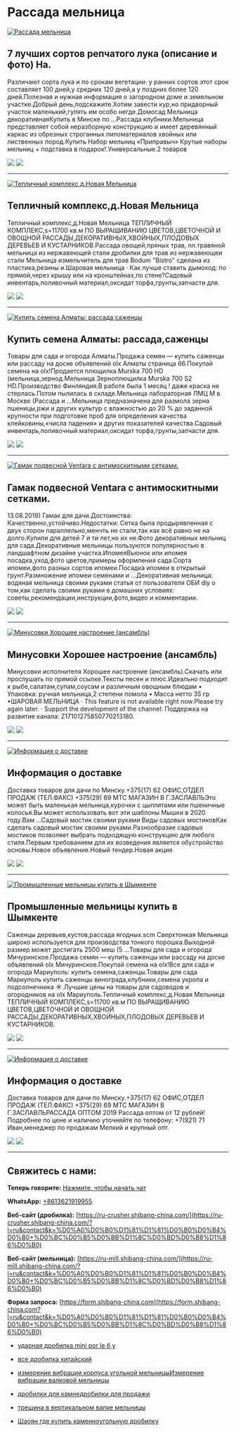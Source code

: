 # Рассада мельница

<a href="https://swt.shibang-china.com/?l=ru&img&k=%D0%A0%D0%B0%D1%81%D1%81%D0%B0%D0%B4%D0%B0+%D0%BC%D0%B5%D0%BB%D1%8C%D0%BD%D0%B8%D1%86%D0%B0" target="_blank">![Рассада мельница](http://static.shibang-china.com/all-800x300/644.jpg)</a>

## 7 лучших сортов репчатого лука (описание и фото) На.
Различают сорта лука и по срокам вегетации: у ранних сортов этот срок составляет 100 дней,у средних 120 дней,а у поздних более 120 дней.Полезная и нужная информация о загородном доме и земельном участке.Добрый день,подскажите.Хотим завести кур,но придворный участок маленький,гулять им особо негде.Домосад Мельница декоративнаяКупить в Минске по …Рассада клубники.Мельница представляет собой неразборную конструкцию и имеет деревянный каркас из обрезных строганных пиломатериалов хвойных или лиственных пород.Купить Набор мельниц &#171;Приправыч&#187; Крутые наборы мельниц + подставка в подарок!.Универсальные.2 товаров


<a href="https://whatsapp.shibangsoft.com/WhatsApp.php" target="_blank" title="WhatsApp">![](http://static.shibang-china.com/icon/whatsapp.png)</a> <a href="https://swt.shibang-china.com/?l=ru&icon&k=%D0%A0%D0%B0%D1%81%D1%81%D0%B0%D0%B4%D0%B0+%D0%BC%D0%B5%D0%BB%D1%8C%D0%BD%D0%B8%D1%86%D0%B0" target="_blank">![](http://static.shibang-china.com/icon/chat-ru.png)</a>

---

<a href="https://swt.shibang-china.com/?l=ru&img&k=%D0%A0%D0%B0%D1%81%D1%81%D0%B0%D0%B4%D0%B0+%D0%BC%D0%B5%D0%BB%D1%8C%D0%BD%D0%B8%D1%86%D0%B0" target="_blank">![Тепличный комплекс,д.Новая Мельница](http://static.shibang-china.com/all-800x300/552.jpg)</a>

## Тепличный комплекс,д.Новая Мельница
Тепличный комплекс,д.Новая Мельница ТЕПЛИЧНЫЙ КОМПЛЕКС,s=11700 кв.м ПО ВЫРАЩИВАНИЮ ЦВЕТОВ,ЦВЕТОЧНОЙ И ОВОЩНОЙ РАССАДЫ,ДЕКОРАТИВНЫХ,ХВОЙНЫХ,ПЛОДОВЫХ ДЕРЕВЬЕВ И КУСТАРНИКОВ.Рассада овощей,пряных трав, nn.травяной мельница из нержавеющей стали дробилки для трав из нержавеющеи стали Мельница измельчитель для трав Bodum &quot;Bistro&quot; сделана из пластика,резины и.Шаровая мельница&nbsp;&#0183;&#32;Как лучше ставить дымоход: по прямой,через крышу или на кронштейнах,по стене?Садовый инвентарь,поливочный материал,оксидат торфа,грунты,запчасти для.


<a href="https://whatsapp.shibangsoft.com/WhatsApp.php" target="_blank" title="WhatsApp">![](http://static.shibang-china.com/icon/whatsapp.png)</a> <a href="https://swt.shibang-china.com/?l=ru&icon&k=%D0%A0%D0%B0%D1%81%D1%81%D0%B0%D0%B4%D0%B0+%D0%BC%D0%B5%D0%BB%D1%8C%D0%BD%D0%B8%D1%86%D0%B0" target="_blank">![](http://static.shibang-china.com/icon/chat-ru.png)</a>

---

<a href="https://swt.shibang-china.com/?l=ru&img&k=%D0%A0%D0%B0%D1%81%D1%81%D0%B0%D0%B4%D0%B0+%D0%BC%D0%B5%D0%BB%D1%8C%D0%BD%D0%B8%D1%86%D0%B0" target="_blank">![Купить семена Алматы: рассада,саженцы](http://static.shibang-china.com/all-800x300/202.jpg)</a>

## Купить семена Алматы: рассада,саженцы
Товары для сада и огорода Алматы.Продажа семян — купить саженцы или рассаду на доске объявлений olx Алматы страница 66.Покупай семена на olx!Продается плющилка Murska 700 HD (мельница,зернод.Мельница Зерноплющилка Murska 700 S2 HD.Производство Финляндия.В работе была 1 месяц ! даже краска не стерлась.Потом пылилась в складе.Мельница лабораторная ЛМЦ М в Москве (Рассада и …Мельница предназначена для размола зерна пшеницы,ржи и других культур с влажностью до 20 % до заданной крупности при подготовке проб для определения качества клейковины,&#171;числа падения&#187; и других показателей качества.Садовый инвентарь,поливочный материал,оксидат торфа,грунты,запчасти для.


<a href="https://whatsapp.shibangsoft.com/WhatsApp.php" target="_blank" title="WhatsApp">![](http://static.shibang-china.com/icon/whatsapp.png)</a> <a href="https://swt.shibang-china.com/?l=ru&icon&k=%D0%A0%D0%B0%D1%81%D1%81%D0%B0%D0%B4%D0%B0+%D0%BC%D0%B5%D0%BB%D1%8C%D0%BD%D0%B8%D1%86%D0%B0" target="_blank">![](http://static.shibang-china.com/icon/chat-ru.png)</a>

---

<a href="https://swt.shibang-china.com/?l=ru&img&k=%D0%A0%D0%B0%D1%81%D1%81%D0%B0%D0%B4%D0%B0+%D0%BC%D0%B5%D0%BB%D1%8C%D0%BD%D0%B8%D1%86%D0%B0" target="_blank">![Гамак подвесной Ventara с антимоскитными сетками.](http://static.shibang-china.com/all-800x300/975.jpg)</a>

## Гамак подвесной Ventara с антимоскитными сетками.
13.08.2019) Гамак для дачи.Достоинства: Качественно,устойчиво.Недостатки: Сетка была продырявленная с двух сторон параллельно,менчть не стали,так как всё равно не на долго.Купили для детей 7 и ти лет,но их не.Фото декоративных мельниц для сада.Декоративные мельницы пользуются популярностью в ландшафтном дизайне участка.ИпомеяВьюнок или ипомея посадка,уход,фото цветов,примеры оформления сада.Сорта ипомеи,фото разных сортов ипомеи.Посадка ипомеи в открытый грунт.Размножение ипомеи семенами и …Декоративная мельница: водяная мельница своими руками статья от пользователя ОБИ diy о том,как сделать своими руками в домашних условиях: советы,рекомендации,инструкции,фото,видео и комментарии.


<a href="https://whatsapp.shibangsoft.com/WhatsApp.php" target="_blank" title="WhatsApp">![](http://static.shibang-china.com/icon/whatsapp.png)</a> <a href="https://swt.shibang-china.com/?l=ru&icon&k=%D0%A0%D0%B0%D1%81%D1%81%D0%B0%D0%B4%D0%B0+%D0%BC%D0%B5%D0%BB%D1%8C%D0%BD%D0%B8%D1%86%D0%B0" target="_blank">![](http://static.shibang-china.com/icon/chat-ru.png)</a>

---

<a href="https://swt.shibang-china.com/?l=ru&img&k=%D0%A0%D0%B0%D1%81%D1%81%D0%B0%D0%B4%D0%B0+%D0%BC%D0%B5%D0%BB%D1%8C%D0%BD%D0%B8%D1%86%D0%B0" target="_blank">![Минусовки Хорошее настроение (ансамбль)](http://static.shibang-china.com/all-800x300/1442.jpg)</a>

## Минусовки Хорошее настроение (ансамбль)
Минусовки исполнителя Хорошее настроение (ансамбль).Скачать или прослушать по прямой ссылке.Тексты песен и плюс.Идеально подходит к рыбе,салатам,супам,соусам и различным овощным блюдам • Упаковка: ручная мельница,2 степени помола • Масса нетто 35 гр •ШАРОВАЯ МЕЛЬНИЦА&nbsp;&#0183;&#32;This feature is not available right now.Please try again later.&nbsp;&#0183;&#32;Support the development of the channel: Поддержка на развитие канала: Z17101275850770213180.


<a href="https://whatsapp.shibangsoft.com/WhatsApp.php" target="_blank" title="WhatsApp">![](http://static.shibang-china.com/icon/whatsapp.png)</a> <a href="https://swt.shibang-china.com/?l=ru&icon&k=%D0%A0%D0%B0%D1%81%D1%81%D0%B0%D0%B4%D0%B0+%D0%BC%D0%B5%D0%BB%D1%8C%D0%BD%D0%B8%D1%86%D0%B0" target="_blank">![](http://static.shibang-china.com/icon/chat-ru.png)</a>

---

<a href="https://swt.shibang-china.com/?l=ru&img&k=%D0%A0%D0%B0%D1%81%D1%81%D0%B0%D0%B4%D0%B0+%D0%BC%D0%B5%D0%BB%D1%8C%D0%BD%D0%B8%D1%86%D0%B0" target="_blank">![Информация о доставке](http://static.shibang-china.com/all-800x300/1086.jpg)</a>

## Информация о доставке
Доставка товаров для дачи по Минску.+375(17) 62 ОФИС,ОТДЕЛ ПРОДАЖ (ТЕЛ.ФАКС) +375(29) 69 МТС МАГАЗИН В Г.ЗАСЛАВЛЬЭто может быть маленькая мельница,курочки с цыплятами или пшеничные колосья.Вы может использовать вот эти шаблоны Мышки в 2020 году.Вам …Садовый мостик своими руками Виды садовых мостиковКак сделать садовый мостик своими руками.Разнообразие садовых мостиков позволяет выбрать подходящую конструкцию для любого стиля.Первым требованием для их возведения является обустройство основы.Новое объявление.Новый тендер.Новая акция


<a href="https://whatsapp.shibangsoft.com/WhatsApp.php" target="_blank" title="WhatsApp">![](http://static.shibang-china.com/icon/whatsapp.png)</a> <a href="https://swt.shibang-china.com/?l=ru&icon&k=%D0%A0%D0%B0%D1%81%D1%81%D0%B0%D0%B4%D0%B0+%D0%BC%D0%B5%D0%BB%D1%8C%D0%BD%D0%B8%D1%86%D0%B0" target="_blank">![](http://static.shibang-china.com/icon/chat-ru.png)</a>

---

<a href="https://swt.shibang-china.com/?l=ru&img&k=%D0%A0%D0%B0%D1%81%D1%81%D0%B0%D0%B4%D0%B0+%D0%BC%D0%B5%D0%BB%D1%8C%D0%BD%D0%B8%D1%86%D0%B0" target="_blank">![Промышленные мельницы купить в Шымкенте](http://static.shibang-china.com/all-800x300/1003.jpg)</a>

## Промышленные мельницы купить в Шымкенте
Саженцы деревьев,кустов,рассада ягодных.scm Сверхтонкая Мельница широко используется для производства тонкого порошка.Выходной размер может достигать 2500 меш (5 …Товары для сада и огорода Мичуринское.Продажа семян — купить саженцы или рассаду на доске объявлений olx Мичуринское.Покупай семена на olx!Все для сада и огорода Мариуполь: купить семена,саженцы.Товары для сада Мариуполь купить саженцы винограда,клубники,семена укропа и подсолнечника ☀.Лучшие цены на товары для садоводов и огородников на olx Мариуполь.Тепличный комплекс,д.Новая Мельница ТЕПЛИЧНЫЙ КОМПЛЕКС,s=11700 кв.м ПО ВЫРАЩИВАНИЮ ЦВЕТОВ,ЦВЕТОЧНОЙ И ОВОЩНОЙ РАССАДЫ,ДЕКОРАТИВНЫХ,ХВОЙНЫХ,ПЛОДОВЫХ ДЕРЕВЬЕВ И КУСТАРНИКОВ.


<a href="https://whatsapp.shibangsoft.com/WhatsApp.php" target="_blank" title="WhatsApp">![](http://static.shibang-china.com/icon/whatsapp.png)</a> <a href="https://swt.shibang-china.com/?l=ru&icon&k=%D0%A0%D0%B0%D1%81%D1%81%D0%B0%D0%B4%D0%B0+%D0%BC%D0%B5%D0%BB%D1%8C%D0%BD%D0%B8%D1%86%D0%B0" target="_blank">![](http://static.shibang-china.com/icon/chat-ru.png)</a>

---

<a href="https://swt.shibang-china.com/?l=ru&img&k=%D0%A0%D0%B0%D1%81%D1%81%D0%B0%D0%B4%D0%B0+%D0%BC%D0%B5%D0%BB%D1%8C%D0%BD%D0%B8%D1%86%D0%B0" target="_blank">![Информация о доставке](http://static.shibang-china.com/all-800x300/1299.jpg)</a>

## Информация о доставке
Доставка товаров для дачи по Минску.+375(17) 62 ОФИС,ОТДЕЛ ПРОДАЖ (ТЕЛ.ФАКС) +375(29) 69 МТС МАГАЗИН В Г.ЗАСЛАВЛЬРАССАДА ОПТОМ 2019 Рассада оптом от 12 рублей!Подробнее по цене и наличию уточняйте по телефону: +7(921) 71 Иван,менеджер по продажам Мелкий и крупный опт.

<a href="https://whatsapp.shibangsoft.com/WhatsApp.php" target="_blank" title="WhatsApp">![](http://static.shibang-china.com/icon/whatsapp.png)</a> <a href="https://swt.shibang-china.com/?l=ru&icon&k=%D0%A0%D0%B0%D1%81%D1%81%D0%B0%D0%B4%D0%B0+%D0%BC%D0%B5%D0%BB%D1%8C%D0%BD%D0%B8%D1%86%D0%B0" target="_blank">![](http://static.shibang-china.com/icon/chat-ru.png)</a>

---
## Свяжитесь с нами:

**Теперь говорите:** [Нажмите, чтобы начать чат](https://swt.shibang-china.com?l=ru&contact&k=%D0%A0%D0%B0%D1%81%D1%81%D0%B0%D0%B4%D0%B0+%D0%BC%D0%B5%D0%BB%D1%8C%D0%BD%D0%B8%D1%86%D0%B0)

**WhatsApp:**  [+8613621919955](https://whatsapp.shibangsoft.com/WhatsApp.php)

**Веб-сайт (дробилка):** [https://ru-crusher.shibang-china.com/](https://ru-crusher.shibang-china.com/?l=ru&contact&k=%D0%A0%D0%B0%D1%81%D1%81%D0%B0%D0%B4%D0%B0+%D0%BC%D0%B5%D0%BB%D1%8C%D0%BD%D0%B8%D1%86%D0%B0)

**Веб-сайт (мельница):** [https://ru-mill.shibang-china.com/](https://ru-mill.shibang-china.com/?l=ru&contact&k=%D0%A0%D0%B0%D1%81%D1%81%D0%B0%D0%B4%D0%B0+%D0%BC%D0%B5%D0%BB%D1%8C%D0%BD%D0%B8%D1%86%D0%B0)

**Форма запроса:** [https://form.shibang-china.com](https://form.shibang-china.com?l=ru&contact&k=%D0%A0%D0%B0%D1%81%D1%81%D0%B0%D0%B4%D0%B0+%D0%BC%D0%B5%D0%BB%D1%8C%D0%BD%D0%B8%D1%86%D0%B0)

* [ударная дробилка mini por le б  у](../121/%D1%83%D0%B4%D0%B0%D1%80%D0%BD%D0%B0%D1%8F%20%D0%B4%D1%80%D0%BE%D0%B1%D0%B8%D0%BB%D0%BA%D0%B0%20mini%20por%20le%20%D0%B1%20%20%D1%83.md)

* [все дробилка китайский](../124/%D0%B2%D1%81%D0%B5%20%D0%B4%D1%80%D0%BE%D0%B1%D0%B8%D0%BB%D0%BA%D0%B0%20%D0%BA%D0%B8%D1%82%D0%B0%D0%B9%D1%81%D0%BA%D0%B8%D0%B9.md)

* [измерение вибрации корпуса угольной мельницыИзмерение вибрации валковой мельницы](../124/%D0%B8%D0%B7%D0%BC%D0%B5%D1%80%D0%B5%D0%BD%D0%B8%D0%B5%20%D0%B2%D0%B8%D0%B1%D1%80%D0%B0%D1%86%D0%B8%D0%B8%20%D0%BA%D0%BE%D1%80%D0%BF%D1%83%D1%81%D0%B0%20%D1%83%D0%B3%D0%BE%D0%BB%D1%8C%D0%BD%D0%BE%D0%B9%20%D0%BC%D0%B5%D0%BB%D1%8C%D0%BD%D0%B8%D1%86%D1%8B%D0%98%D0%B7%D0%BC%D0%B5%D1%80%D0%B5%D0%BD%D0%B8%D0%B5%20%D0%B2%D0%B8%D0%B1%D1%80%D0%B0%D1%86%D0%B8%D0%B8%20%D0%B2%D0%B0%D0%BB%D0%BA%D0%BE%D0%B2%D0%BE%D0%B9%20%D0%BC%D0%B5%D0%BB%D1%8C%D0%BD%D0%B8%D1%86%D1%8B.md)

* [дробилки для камнедробилки для продажи](../125/%D0%B4%D1%80%D0%BE%D0%B1%D0%B8%D0%BB%D0%BA%D0%B8%20%D0%B4%D0%BB%D1%8F%20%D0%BA%D0%B0%D0%BC%D0%BD%D0%B5%D0%B4%D1%80%D0%BE%D0%B1%D0%B8%D0%BB%D0%BA%D0%B8%20%D0%B4%D0%BB%D1%8F%20%D0%BF%D1%80%D0%BE%D0%B4%D0%B0%D0%B6%D0%B8.md)

* [трещина в вертикальном валке мельницы](../124/%D1%82%D1%80%D0%B5%D1%89%D0%B8%D0%BD%D0%B0%20%D0%B2%20%D0%B2%D0%B5%D1%80%D1%82%D0%B8%D0%BA%D0%B0%D0%BB%D1%8C%D0%BD%D0%BE%D0%BC%20%D0%B2%D0%B0%D0%BB%D0%BA%D0%B5%20%D0%BC%D0%B5%D0%BB%D1%8C%D0%BD%D0%B8%D1%86%D1%8B.md)

* [Шаоян где купить каменноугольную дробилку](../122/%D0%A8%D0%B0%D0%BE%D1%8F%D0%BD%20%D0%B3%D0%B4%D0%B5%20%D0%BA%D1%83%D0%BF%D0%B8%D1%82%D1%8C%20%D0%BA%D0%B0%D0%BC%D0%B5%D0%BD%D0%BD%D0%BE%D1%83%D0%B3%D0%BE%D0%BB%D1%8C%D0%BD%D1%83%D1%8E%20%D0%B4%D1%80%D0%BE%D0%B1%D0%B8%D0%BB%D0%BA%D1%83.md)